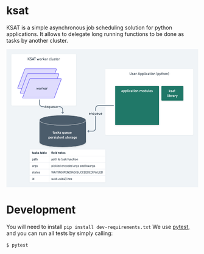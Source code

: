 # ksat

KSAT is a simple asynchronous job scheduling solution for python applications.
It allows to delegate long running functions to be done as tasks by another cluster.

![](static/ksat_architecture.png)


# Development

You will need to install `pip install dev-requirements.txt`
We use [pytest](https://docs.pytest.org/), and you can run all tests by simply calling:
```
$ pytest
```

